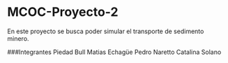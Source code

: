 # MCOC-Proyecto-2

En este proyecto se busca poder simular el transporte de sedimento minero.

###Integrantes
Piedad Bull
Matias Echagüe
Pedro Naretto
Catalina Solano
